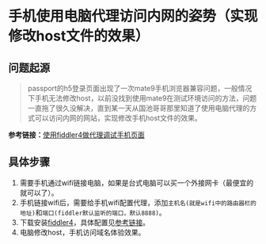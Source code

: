 # 手机使用电脑代理访问内网的姿势（实现修改host文件的效果）

## 问题起源

>passport的h5登录页面出现了一次mate9手机浏览器兼容问题，一般情况下手机无法修改host，以前没找到使用mate9在测试环境访问的方法，问题一直拖了很久没解决，直到某一天从国池哥哥那里知道了使用电脑代理的方式可以访问内网的网站，实现修改手机host文件的效果。

**参考链接：**[使用fiddler4做代理调试手机页面](https://www.cnblogs.com/biglion/p/5977137.html)

## 具体步骤

1. 需要手机通过wifi链接电脑，如果是台式电脑可以买一个外接网卡（最便宜的就可以了）。
2. 手机链接wifi后，需要给手机wifi配置代理，添加`主机名(就是wifi中的路由器栏的地址)`和`端口(fiddler默认监听的端口，默认8888)`。
3. 下载安装[fiddler4](https://www.telerik.com/download/fiddler)，具体配置见[参考链接](https://www.cnblogs.com/biglion/p/5977137.html)。
4. 电脑修改host，手机访问域名体验效果。